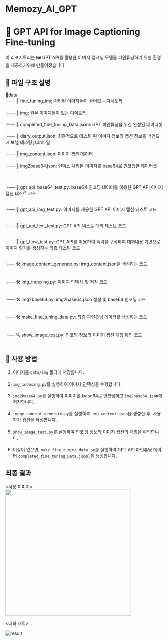 # Memozy_AI_GPT
# 🎨 GPT API for Image Captioning Fine-tuning

이 리포지토리는 🖼️ GPT API를 활용한 이미지 캡셔닝 모델을 파인튜닝하기 위한 환경을 제공하기위해 만들어졌습니다

## 📂 파일 구조 설명
📁data </br>
├── 📂 fine_tuning_img:처리된 이미지들이 들어있는 디렉토리</br></br>
├── 📂 img: 원본 이미지들이 있는 디렉토리</br></br>
├── 📄 completed_fine_tuning_Data.jsonl: GPT 파인튜닝을 위한 완성된 데이터셋</br></br>
├── 📄 diary_output.json: 최종적으로 테스팅 된 이미지 정보와 캡션 정보를 백엔드에 보낼 테스팅 json파일</br></br>
├── 📄 img_content.json: 이미지 캡션 데이터</br></br>
└── 📄 img2base64.json: 인덱스 처리된 이미지를 base64로 인코딩한 데이터셋</br></br>
</br>

├── 📝 gpt_api_base64_test.py: base64 인코딩 데이터를 이용한 GPT API 이미지 캡션 테스트 코드</br></br>

├── 📝 gpt_api_img_test.py: 이미지를 사용한 GPT API 이미지 캡션 테스트 코드</br></br>

├── 📝 gpt_api_text_test.py: GPT API 텍스트 대화 테스트 코드</br></br>

├── 📝 gpt_flow_test.py: GPT API를 이용하여 맥락을 구성하여 대화내용 기반으로 이미지 일기를 생성하는 최종 테스팅 코드</br></br>

├── 🛠️ image_content_generate.py: img_content.json을 생성하는 코드</br></br>

├── 🛠️ img_indexing.py: 이미지 인덱싱 및 저장 코드</br></br>

├── 🛠️ img2base64.py: img2base64.json 생성 및 base64 인코딩 코드</br></br>

├── 🛠️ make_fine_tuning_data.py: 최종 파인튜닝 데이터를 생성하는 코드</br></br>

└── 🔍 show_image_test.py: 인코딩 정보와 이미지 캡션 매칭 확인 코드</br></br>


## 🚀 사용 방법

1.  이미지를 `data/img` 폴더에 저장합니다.</br></br>
2. `img_indexing.py`를 실행하여 이미지 인덱싱을 수행합니다.</br></br>
3. `img2base64.py`를 실행하여 이미지를 base64로 인코딩하고 `img2base64.json`에 저장합니다.</br></br>
4. `image_content_generate.py`를 실행하여 `img_content.json`을 생성한 후, 사용자가 캡션을 작성합니다.</br></br>
5. `show_image_test.py`를 실행하여 인코딩 정보와 이미지 캡션의 매칭을 확인합니다.</br></br>
6.  이상이 없으면, `make_fine_tuning_data.py`를 실행하여 GPT API 파인튜닝 데이터 `completed_fine_tuning_Data.jsonl`을 생성합니다.

## 최종 결과
<사용 이미지>  
<img src="https://github.com/user-attachments/assets/8a7d6c25-8695-495b-8a22-61fe12a6c3c6" width="400"/>

<대화 내역>

![result](https://github.com/user-attachments/assets/2ae9c1a3-2fc8-4456-98e3-02630610e14e)

